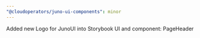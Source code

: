 ```yaml
---
"@cloudoperators/juno-ui-components": minor
---
```


Added new Logo for JunoUI into Storybook UI and component: PageHeader

